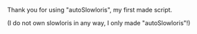 Thank you for using "autoSlowloris", my first made script.

(I do not own slowloris in any way, I only made "autoSlowloris"!)
